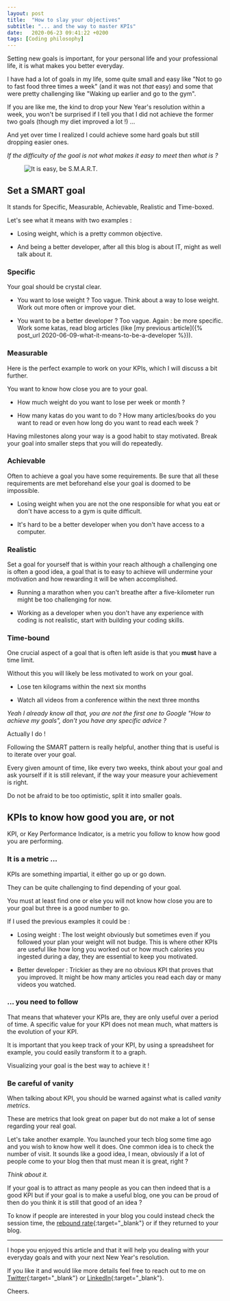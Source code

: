 ```yaml
---
layout: post
title:  "How to slay your objectives"
subtitle: "... and the way to master KPIs"
date:   2020-06-23 09:41:22 +0200
tags: [Coding philosophy]
---
```


Setting new goals is important, for your personal life and your professional life, it is what makes you better everyday.

I have had a lot of goals in my life, some quite small and easy like "Not to go to fast food three times a week" (and it was not _that_ easy) and some that were pretty  challenging like "Waking up earlier and go to the gym". 

If you are like me, the kind to drop your New Year's resolution within a week, you won't be surprised if I tell you that I did not achieve the former two goals (though my diet improved a lot !) …

And yet over time I realized I could achieve some hard goals but still dropping easier ones.

_If the difficulty of the goal is not what makes it easy to meet then what is ?_

<p>
    <figure>
        <img src="{{site.url}}/assets/img/smart.jpg" alt="It is easy, be S.M.A.R.T."/>
    </figure>
</p>

## Set a SMART goal

It stands for Specific, Measurable, Achievable, Realistic and Time-boxed.

Let's see what it means with two examples : 

- Losing weight, which is a pretty common objective.

- And being a better developer, after all this blog is about IT, might as well talk about it.

### Specific

Your goal should be crystal clear.

- You want to lose weight ? Too vague. Think about a way to lose weight. Work out more often or improve your diet.

- You want to be a better developer ? Too vague. Again : be more specific. Work some katas, read blog articles (like [my previous article]({%  post_url  2020-06-09-what-it-means-to-be-a-developer %})).

### Measurable

Here is the perfect example to work on your KPIs, which I will discuss a bit further.

You want to know how close you are to your goal.

- How much weight do you want to lose per week or month ?

- How many katas do you want to do ? How many articles/books do you want to read or even how long do you want to read each week ?

Having milestones along your way is a good habit to stay motivated. Break your goal into smaller steps that you will do repeatedly.

### Achievable

Often to achieve a goal you have some requirements. Be sure that all these requirements are met beforehand else your goal is doomed to be impossible.

- Losing weight when you are not the one responsible for what you eat or don't have access to a gym is quite difficult.

- It's hard to be a better developer when you don't have access to a computer.

### Realistic

Set a goal for yourself that is within your reach although a challenging one is often a good idea, a goal that is to easy to achieve will undermine your motivation and how rewarding it will be when accomplished.

- Running a marathon when you can't breathe after a five-kilometer run might be too challenging for now.

- Working as a developer when you don't have any experience with coding is not realistic, start with building your coding skills.

### Time-bound

One crucial aspect of a goal that is often left aside is that you __must__ have a time limit.

Without this you will likely be less motivated to work on your goal.

- Lose ten kilograms within the next six months

- Watch all videos from a conference within the next three months

_Yeah I already know all that, you are not the first one to Google "How to achieve my goals", don't you have any specific advice ?_

Actually I do !

Following the SMART pattern is really helpful, another thing that is useful is to iterate over your goal. 

Every given amount of time, like every two weeks, think about your goal and ask yourself if it is still relevant, if the way your measure your achievement is right. 

Do not be afraid to be too optimistic, split it into smaller goals.

## KPIs to know how good you are, or not

KPI, or Key Performance Indicator, is a metric you follow to know how good you are performing.

### It is a metric …

KPIs are something impartial, it either go up or go down. 

They can be quite challenging to find depending of your goal.

You must at least find one or else you will not know how close you are to your goal but three is a good number to go.

If I used the previous examples it could be :

- Losing weight : The lost weight obviously but sometimes even if you followed your plan your weight will not budge. This is where other KPIs are useful like how long you worked out or how much calories you ingested during a day, they are essential to keep you motivated.

- Better developer : Trickier as they are no obvious KPI that proves that you improved. It might be how many articles you read each day or many videos you watched.

### … you need to follow

That means that whatever your KPIs are, they are only useful over a period of time. A specific value for your KPI does not mean much, what matters is the evolution of your KPI.

It is important that you keep track of your KPI, by using a spreadsheet for example, you could easily transform it to a graph.

Visualizing your goal is the best way to achieve it !

### Be careful of vanity

When talking about KPI, you should be warned against what is called _vanity metrics_.

These are metrics that look great on paper but do not make a lot of sense regarding your real goal.

Let's take another example. You launched your tech blog some time ago and you wish to know how well it does. One common idea is to check the number of visit. It sounds like a good idea, I mean, obviously if a lot of people come to your blog then that must mean it is great, right ?

_Think about it._

If your goal is to attract as many people as you can then indeed that is a good KPI but if your goal is to make a useful blog, one you can be proud of then do you think it is still that good of an idea ?

To know if people are interested in your blog you could instead check the session time, the [rebound rate](https://en.wikipedia.org/wiki/Bounce_rate){:target="_blank"} or if they returned to your blog.

---

I hope you enjoyed this article and that it will help you dealing with your everyday goals and with your next New Year's resolution.

If you like it and would like more details feel free to reach out to me on [Twitter](https://twitter.com/YoanSmit){:target="_blank"} or [LinkedIn](https://www.linkedin.com/in/yoan-smit/){:target="_blank"}.

Cheers.

